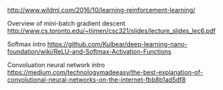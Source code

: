 http://www.wildml.com/2016/10/learning-reinforcement-learning/

Overview	of	mini-batch	gradient	descent	
http://www.cs.toronto.edu/~tijmen/csc321/slides/lecture_slides_lec6.pdf

Softmax intro
https://github.com/Kulbear/deep-learning-nano-foundation/wiki/ReLU-and-Softmax-Activation-Functions

Convoluation neural network intro
https://medium.com/technologymadeeasy/the-best-explanation-of-convolutional-neural-networks-on-the-internet-fbb8b1ad5df8
